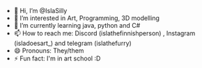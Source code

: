 - 👋 Hi, I’m @IslaSilly
- 👀 I’m interested in Art, Programming, 3D modelling
- 🌱 I’m currently learning java, python and C#
- 📫 How to reach me: Discord (islathefinnishperson) , Instagram (isladoesart_) and telegram (islathefurry)
- 😄 Pronouns: They/them
- ⚡ Fun fact: I'm in art school :D

<!---
IslaSilly/IslaSilly is a ✨ special ✨ repository because its `README.md` (this file) appears on your GitHub profile.
You can click the Preview link to take a look at your changes.
--->
